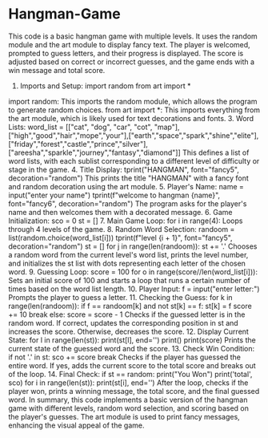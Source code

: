 # Hangman-Game
 This code is a basic hangman game with multiple levels. It uses the random module and the art module to display fancy text. The player is welcomed, prompted to guess letters, and their progress is displayed. The score is adjusted based on correct or incorrect guesses, and the game ends with a win message and total score.

1. Imports and Setup:
import random
from art import *

import random: This imports the random module, which allows the program to generate random choices.
from art import *: This imports everything from the art module, which is likely used for text decorations and fonts.
3. Word Lists:
   word_list = [["cat", "dog", "car", "cot", "map"], ["high","good","hair","mope","your"],["earth","space","spark","shine","elite"],["friday","forest","castle","prince","silver"],["areesha","sparkle","journey","fantasy","diamond"]]
This defines a list of word lists, with each sublist corresponding to a different level of difficulty or stage in the game.
4. Title Display:
   tprint("HANGMAN", font="fancy5", decoration="random")
This prints the title "HANGMAN" with a fancy font and random decoration using the art module.
5. Player's Name:
   name = input("enter your name")
tprint(f"welcome to hangman {name}", font="fancy6", decoration="random")
The program asks for the player's name and then welcomes them with a decorated message.
6. Game Initialization:
   sco = 0
st = []
7. Main Game Loop:
   for i in range(4):
Loops through 4 levels of the game.
8. Random Word Selection:
randoom = list(random.choice(word_list[i]))
tprint(f"level {i + 1}", font="fancy5", decoration="random")
st = []
for j in range(len(randoom)):
    st += '.'
Chooses a random word from the current level's word list, prints the level number, and initializes the st list with dots representing each letter of the chosen word.
9. Guessing Loop:
score = 100
for o in range(score//len(word_list[i])):
Sets an initial score of 100 and starts a loop that runs a certain number of times based on the word list length.
10. Player Input:
f = input("enter letter:")
Prompts the player to guess a letter.
11. Checking the Guess:
for k in range(len(randoom)):
    if f == randoom[k] and not st[k] == f:
        st[k] = f
        score += 10
        break
    else:
        score = score - 1
Checks if the guessed letter is in the random word. If correct, updates the corresponding position in st and increases the score. Otherwise, decreases the score.
12. Display Current State:
for l in range(len(st)):
    print(st[l], end='')
print()
print(score)
Prints the current state of the guessed word and the score.
13. Check Win Condition:
if not '.' in st:
    sco += score
    break
Checks if the player has guessed the entire word. If yes, adds the current score to the total score and breaks out of the loop.
14. Final Check:
if st == random:
    print("You Won")
    print('total', sco)
    for i in range(len(st)):
        print(st[i], end='')
After the loop, checks if the player won, prints a winning message, the total score, and the final guessed word.
In summary, this code implements a basic version of the hangman game with different levels, random word selection, and scoring based on the player's guesses. The art module is used to print fancy messages, enhancing the visual appeal of the game.

